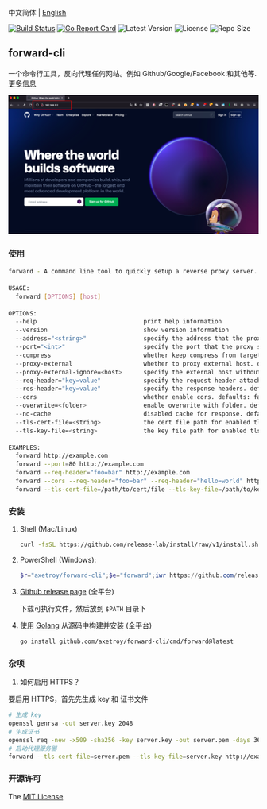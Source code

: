 中文简体 | [English](README_en-US.md)

[![Build Status](https://github.com/axetroy/forward-cli/workflows/ci/badge.svg)](https://github.com/axetroy/forward-cli/actions)
[![Go Report Card](https://goreportcard.com/badge/github.com/axetroy/forward-cli)](https://goreportcard.com/report/github.com/axetroy/forward-cli)
![Latest Version](https://img.shields.io/github/v/release/axetroy/forward-cli.svg)
![License](https://img.shields.io/github/license/axetroy/forward-cli.svg)
![Repo Size](https://img.shields.io/github/repo-size/axetroy/forward-cli.svg)

## forward-cli

一个命令行工具，反向代理任何网站。例如 Github/Google/Facebook 和其他等. [更多信息](https://github.com/axetroy/blog/issues/634)

![img](screenshot.png)

### 使用

```bash
forward - A command line tool to quickly setup a reverse proxy server.

USAGE:
  forward [OPTIONS] [host]

OPTIONS:
  --help                              print help information
  --version                           show version information
  --address="<string>"                specify the address that the proxy server listens on. defaults: 0.0.0.0
  --port="<int>"                      specify the port that the proxy server listens on. defaults: 80
  --compress                          whether keep compress from target response, set to true may slowdown response. defaults: false
  --proxy-external                    whether to proxy external host. defaults: false
  --proxy-external-ignore=<host>      specify the external host without using a proxy. defaults: ""
  --req-header="key=value"            specify the request header attached to the request. defaults: ""
  --res-header="key=value"            specify the response headers. defaults: ""
  --cors                              whether enable cors. defaults: false
  --overwrite=<folder>                enable overwrite with folder. defaults: ""
  --no-cache                          disabled cache for response. defaults: true
  --tls-cert-file=<string>            the cert file path for enabled tls. defaults: ""
  --tls-key-file=<string>             the key file path for enabled tls. defaults: ""

EXAMPLES:
  forward http://example.com
  forward --port=80 http://example.com
  forward --req-header="foo=bar" http://example.com
  forward --cors --req-header="foo=bar" --req-header="hello=world" http://example.com
  forward --tls-cert-file=/path/to/cert/file --tls-key-file=/path/to/key/file http://example.com
```

### 安装

1. Shell (Mac/Linux)

   ```bash
   curl -fsSL https://github.com/release-lab/install/raw/v1/install.sh | bash -s -- -r=axetroy/forward-cli -e=forward
   ```

2. PowerShell (Windows):

   ```powershell
   $r="axetroy/forward-cli";$e="forward";iwr https://github.com/release-lab/install/raw/v1/install.ps1 -useb | iex
   ```

3. [Github release page](https://github.com/axetroy/forward-cli/releases) (全平台)

   下载可执行文件，然后放到 `$PATH` 目录下

4. 使用 [Golang](https://golang.org) 从源码中构建并安装 (全平台)

   ```bash
   go install github.com/axetroy/forward-cli/cmd/forward@latest
   ```

### 杂项

1. 如何启用 HTTPS？

要启用 HTTPS，首先先生成 key 和 证书文件

```bash
# 生成 key
openssl genrsa -out server.key 2048
# 生成证书
openssl req -new -x509 -sha256 -key server.key -out server.pem -days 3650
# 启动代理服务器
forward --tls-cert-file=server.pem --tls-key-file=server.key http://example.com
```

### 开源许可

The [MIT License](LICENSE)
